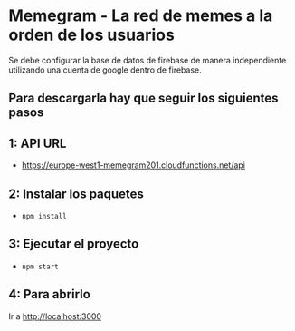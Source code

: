 # Memegram - La red de memes a la orden de los usuarios

Se debe configurar la base de datos de firebase de manera independiente utilizando una cuenta de google dentro de firebase.

## Para descargarla hay que seguir los siguientes pasos

## 1: API URL

- https://europe-west1-memegram201.cloudfunctions.net/api

## 2: Instalar los paquetes

- `npm install`

## 3: Ejecutar el proyecto

- `npm start`

## 4: Para abrirlo

Ir a [http://localhost:3000](http://localhost:3000)
